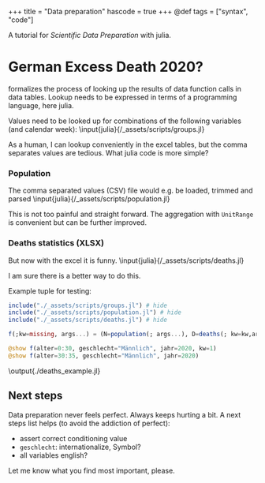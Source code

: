 +++
title = "Data preparation"
hascode = true
+++
@def tags = ["syntax", "code"]

A tutorial for *Scientific Data Preparation* with julia.
# German Excess Death 2020? 
formalizes the process of looking up the results of data function calls in data tables.
Lookup needs to be expressed in terms of a programming language, here julia.

Values need to be looked up 
for combinations of the following variables (and calendar week):
\input{julia}{/_assets/scripts/groups.jl}

As a human, I can lookup conveniently in the excel tables,
but the comma separates values are tedious.
What julia code is more simple?

### Population
The comma separated values (CSV) file would e.g. be loaded, trimmed and parsed 
\input{julia}{/_assets/scripts/population.jl}

This is not too painful and straight forward.
The aggregation with `UnitRange` is convenient
but can be further improved.


### Deaths statistics (XLSX)
But now with the excel it is funny.
\input{julia}{/_assets/scripts/deaths.jl}

I am sure there is a better way to do this.
                
Example tuple for testing:
```julia:./deaths_example.jl
include("./_assets/scripts/groups.jl") # hide
include("./_assets/scripts/population.jl") # hide
include("./_assets/scripts/deaths.jl") # hide

f(;kw=missing, args...) = (N=population(; args...), D=deaths(; kw=kw,args...))

@show f(alter=0:30, geschlecht="Männlich", jahr=2020, kw=1)
@show f(alter=30:35, geschlecht="Männlich", jahr=2020)
```
\output{./deaths_example.jl}

## Next steps
Data preparation never feels perfect.
Always keeps hurting a bit.
A next steps list helps
(to avoid the addiction of perfect):
- assert correct conditioning value
- `geschlecht`: internationalize, Symbol?
- all variables english?

Let me know what you find most important, please.
